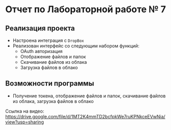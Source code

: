 # Отчет по Лабораторной работе № 7  

## Реализация проекта  
 
- Настроена интеграция с `DropBox`
- Реализован интерфейс со следующим набором функций:
    - OAuth авторизация
    - Отображение файлов и папок
    - Скачивание файлов из облака
    - Загрузка файлов в облако

## Возможности программы  

- Получение токена, отображение файлов и папок, скачивание файлов из облака, загрузка файлов в облако  

Ссылка на видео: https://drive.google.com/file/d/1MT2K4mmTD2bcfpkWe7ruKPNkceEVwNia/view?usp=sharing